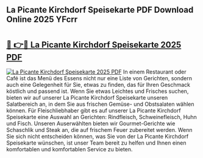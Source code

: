 ## La Picante Kirchdorf Speisekarte PDF Download Online 2025 YFcrr

# <h2><a href="http://gc8jjw.nevu.top/?p=La+Picante+Kirchdorf+Speisekarte">🔗 👉🔴 La Picante Kirchdorf Speisekarte 2025 PDF</a></h2>

[![La Picante Kirchdorf Speisekarte 2025 PDF](https://i.imgur.com/dBaPXMq.png)](http://gc8jjw.nevu.top/?p=La+Picante+Kirchdorf+Speisekarte)
In einem Restaurant oder Café ist das Menü des Essens nicht nur eine Liste von Gerichten, sondern auch eine Gelegenheit für Sie, etwas zu finden, das für Ihren Geschmack köstlich und passend ist. Wenn Sie etwas Leichtes und Frisches suchen, bieten wir auf unserer La Picante Kirchdorf Speisekarte unseren Salatbereich an, in dem Sie aus frischen Gemüse- und Obstsalaten wählen können. Für Fleischliebhaber gibt es auf unserer La Picante Kirchdorf Speisekarte eine Auswahl an Gerichten: Rindfleisch, Schweinefleisch, Huhn und Fisch. Unseren Auserwählten bieten wir Gourmet-Gerichte wie Schaschlik und Steak an, die auf frischem Feuer zubereitet werden. Wenn Sie sich nicht entscheiden können, was Sie von der La Picante Kirchdorf Speisekarte wünschen, ist unser Team bereit zu helfen und Ihnen einen komfortablen und komfortablen Service zu bieten.
